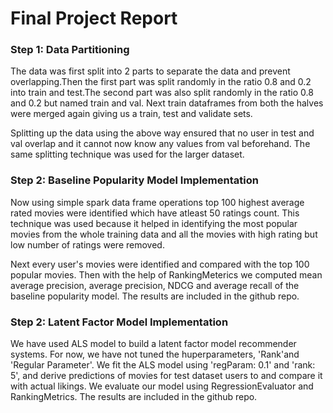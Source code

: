 <h1>Final Project Report</h1>


<h3>Step 1: Data Partitioning</h3>
The data was first split into 2 parts to separate the data and prevent overlapping.Then the first part was split randomly in the ratio 0.8 and 0.2 into train and test.The second part was also split randomly in the ratio 0.8 and 0.2 but named train and val. Next train dataframes from both the halves were merged again giving us a train, test and validate sets.

Splitting up the data using the above way ensured that no user in test and val overlap and it cannot now know any values from val beforehand. The same splitting technique was used for the larger dataset.

<h3>Step 2: Baseline Popularity Model Implementation </h3>
Now using simple spark data frame operations top 100 highest average rated movies were identified which have atleast 50 ratings count. This technique was used because it helped in identifying the most popular movies from the whole training data and all the movies with high rating but low number of ratings were removed.

Next every user's movies were identified and compared with the top 100 popular movies. Then with the help of RankingMeterics  we computed mean average precision, average precision, NDCG and average recall of the baseline popularity model. The results are included in the github repo.


<h3>Step 2: Latent Factor Model Implementation </h3>
We have used ALS model to build a latent factor model recommender systems. For now, we have not tuned the huperparameters, 'Rank'and 'Regular Parameter'. We fit the ALS model using 'regParam: 0.1' and 'rank: 5', and derive predictions of movies for test dataset users to and compare it with actual likings. We evaluate our model using RegressionEvaluator and RankingMetrics. The results are included in the github repo. 
